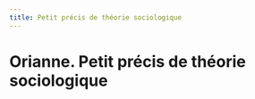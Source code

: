 ```yaml
---
title: Petit précis de théorie sociologique
---
```


# Orianne. Petit précis de théorie sociologique